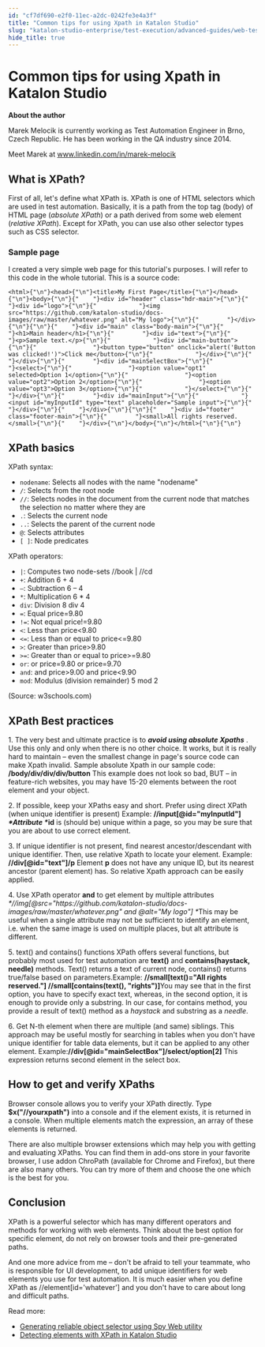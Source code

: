 ```yaml
---
id: "cf7df690-e2f0-11ec-a2dc-0242fe3e4a3f"
title: "Common tips for using Xpath in Katalon Studio"
slug: "katalon-studio-enterprise/test-execution/advanced-guides/web-testing/common-tips-for-using-xpath-in-katalon-studio"
hide_title: true
---
```

    

# <a id="id" class="anchor_top_offset"/><a id="ariaid-title1" class="anchor_top_offset"/>Common tips for using Xpath in Katalon Studio

    
      
<p xmlns="http://www.w3.org/1999/xhtml" className="p">   <strong className="ph b">About the author</strong> </p> 
      
<p xmlns="http://www.w3.org/1999/xhtml" className="p">Marek Melocik is currently working as Test Automation Engineer   in Brno, Czech Republic. He has been working in the QA industry   since 2014.</p> 
      
<p xmlns="http://www.w3.org/1999/xhtml" className="p">Meet Marek at <a className="xref j-external-link" href="http://www.linkedin.com/in/marek-melocik" target="_blank">www.linkedin.com/in/marek-melocik</a> </p> 
    
  
    

## <a id="id_1" class="anchor_top_offset"/>What is XPath?

    
      
<p xmlns="http://www.w3.org/1999/xhtml" className="p">First of all, let's define what XPath is. XPath is one of HTML   selectors which are used in test automation. Basically, it is a   path from the top tag (body) of HTML page (<em className="ph i">absolute XPath</em>)   or a path derived from some web element (<em className="ph i">relative XPath</em>).   Except for XPath, you can use also other selector types such as CSS   selector.</p> 
    
      
      

### <a id="id_2" class="anchor_top_offset"/>Sample page

      
        
<p xmlns="http://www.w3.org/1999/xhtml" className="p">I created a very simple web page for this tutorial's purposes. I   will refer to this code in the whole tutorial. This is a source   code:</p> 
                  
<pre xmlns="http://www.w3.org/1999/xhtml" className="pre codeblock"><code>&lt;html&gt;{"\n"}&lt;head&gt;{"\n"}&lt;title&gt;My First Page&lt;/title&gt;{"\n"}&lt;/head&gt;{"\n"}&lt;body&gt;{"\n"}{"    "}&lt;div id="header" class="hdr-main"&gt;{"\n"}{"        "}&lt;div id="logo"&gt;{"\n"}{"            "}&lt;img src="https://github.com/katalon-studio/docs-images/raw/master/whatever.png" alt="My logo"&gt;{"\n"}{"        "}&lt;/div&gt;{"\n"}{"\n"}{"    "}&lt;div id="main" class="body-main"&gt;{"\n"}{"        "}&lt;h1&gt;Main header&lt;/h1&gt;{"\n"}{"        "}&lt;div id="text"&gt;{"\n"}{"            "}&lt;p&gt;Sample text.&lt;/p&gt;{"\n"}{"            "}&lt;div id="main-button"&gt;{"\n"}{"                "}&lt;button type="button" onclick="alert('Button was clicked!')"&gt;Click me&lt;/button&gt;{"\n"}{"            "}&lt;/div&gt;{"\n"}{"        "}&lt;/div&gt;{"\n"}{"        "}&lt;div id="mainSelectBox"&gt;{"\n"}{"            "}&lt;select&gt;{"\n"}{"                "}&lt;option value="opt1" selected&gt;Option 1&lt;/option&gt;{"\n"}{"                "}&lt;option value="opt2"&gt;Option 2&lt;/option&gt;{"\n"}{"                "}&lt;option value="opt3"&gt;Option 3&lt;/option&gt;{"\n"}{"            "}&lt;/select&gt;{"\n"}{"        "}&lt;/div&gt;{"\n"}{"        "}&lt;div id="mainInput"&gt;{"\n"}{"            "}&lt;input id="myInputId" type="text" placeholder="Sample input"&gt;{"\n"}{"        "}&lt;/div&gt;{"\n"}{"    "}&lt;/div&gt;{"\n"}{"\n"}{"    "}&lt;div id="footer" class="footer-main"&gt;{"\n"}{"        "}&lt;small&gt;All rights reserved.&lt;/small&gt;{"\n"}{"    "}&lt;/div&gt;{"\n"}&lt;/body&gt;{"\n"}&lt;/html&gt;{"\n"}{"\n"}</code></pre> 
              
    

## <a id="id_3" class="anchor_top_offset"/>XPath basics

<p xmlns="http://www.w3.org/1999/xhtml" className="p">XPath syntax:</p> 
<ul xmlns="http://www.w3.org/1999/xhtml" className="ul"><li className="li"><code className="ph codeph">nodename</code>:     Selects all nodes with the name     "nodename"</li><li className="li"><code className="ph codeph">/</code>:                     Selects from the root node</li><li className="li"><code className="ph codeph">//</code>:                    Selects nodes in the document from the current node     that matches the selection no matter where they are</li><li className="li"><code className="ph codeph">.</code>:                      Selects the current node</li><li className="li"><code className="ph codeph">..</code>:                    Selects the parent of the current node</li><li className="li"><code className="ph codeph">@</code>:                      Selects attributes</li><li className="li"><code className="ph codeph">[ ]</code>:                    Node predicates</li></ul> 
<p xmlns="http://www.w3.org/1999/xhtml" className="p">XPath operators:</p> 
<ul xmlns="http://www.w3.org/1999/xhtml" className="ul"><li className="li"><code className="ph codeph">|</code>:                      Computes two     node-sets        //book |     //cd</li><li className="li"><code className="ph codeph">+</code>:                      Addition                6 +     4</li><li className="li"><code className="ph codeph">–</code>:                    Subtraction              6 – 4</li><li className="li"><code className="ph codeph">*</code>:                      Multiplication              6 * 4</li><li className="li"><code className="ph codeph">div</code>:                    Division                  8 div 4</li><li className="li"><code className="ph codeph">=</code>:                      Equal                  price=9.80</li><li className="li"><code className="ph codeph">!=</code>:                    Not equal                price!=9.80</li><li className="li"><code className="ph codeph">&lt;</code>:                    Less than              price&lt;9.80</li><li className="li"><code className="ph codeph">&lt;=</code>:                    Less than or equal to  price&lt;=9.80</li><li className="li"><code className="ph codeph">&gt;</code>:                    Greater than   price&gt;9.80</li><li className="li"><code className="ph codeph">&gt;=</code>:                    Greater than or equal     to             price&gt;=9.80</li><li className="li"><code className="ph codeph">or</code>:                    or                  price=9.80 or price=9.70</li><li className="li"><code className="ph codeph">and</code>:                    and                    price&gt;9.00 and price&lt;9.90</li><li className="li"><code className="ph codeph">mod</code>:                  Modulus (division remainder)     5 mod 2</li></ul> 
<p xmlns="http://www.w3.org/1999/xhtml" className="p">(Source: w3schools.com)</p> 

## <a id="id_4" class="anchor_top_offset"/>XPath Best practices

<p xmlns="http://www.w3.org/1999/xhtml" className="p">1. The very best and ultimate practice is to <em className="ph i">     <strong className="ph b">avoid       using absolute Xpaths</strong>   </em>. Use this only and only when   there is no other choice. It works, but it is really hard to   maintain – even the smallest change in page's source code can   make Xpath invalid. Sample absolute Xpath in our sample code:   <strong className="ph b">/body/div/div/div/button</strong> This example does not   look so bad, BUT – in feature-rich websites, you may have   15-20 elements between the root element and your object.</p> 
<p xmlns="http://www.w3.org/1999/xhtml" className="p">2. If possible, keep your XPaths easy and short. Prefer using   direct XPath (when unique identifier is present) Example:   <strong className="ph b">//input[@id="myInputId"] <em className="ph i">*Attribute *</em>id</strong>   is (should be) unique within a page, so you may be sure that you   are about to use correct element.</p> 
<p xmlns="http://www.w3.org/1999/xhtml" className="p">3. If unique identifier is not present, find nearest   ancestor/descendant with unique identifier. Then, use relative   Xpath to locate your element. Example:   <strong className="ph b">//div[@id="text"]/p</strong> Element <strong className="ph b">p</strong>   does not have any unique ID, but its nearest ancestor (parent   element) has. So relative Xpath approach can be easily applied.</p> 
<p xmlns="http://www.w3.org/1999/xhtml" className="p">4. Use XPath operator <strong className="ph b">and</strong> to get element by   multiple attributes   <em className="ph i">*//img[@src="https://github.com/katalon-studio/docs-images/raw/master/whatever.png"     and @alt="My logo"] *</em>This may be useful when a single   attribute may not be sufficient to identify an element, i.e. when   the same image is used on multiple places, but alt attribute is   different.</p> 
<p xmlns="http://www.w3.org/1999/xhtml" className="p">5. text() and contains() functions XPath offers several   functions, but probably most used for test automation are   <strong className="ph b">text()</strong> and <strong className="ph b">contains(haystack,     needle)</strong> methods. Text() returns a text of current node,   contains() returns true/false based on parameters.Example:   <strong className="ph b">//small[text()="All rights reserved."]     //small[contains(text(), "rights")]</strong>You may see that in the   first option, you have to specify exact text, whereas, in the   second option, it is enough to provide only a substring. In our   case, for contains method, you provide a result of text() method as   a <em className="ph i">haystack</em> and substring as a <em className="ph i">needle</em>.</p> 
<p xmlns="http://www.w3.org/1999/xhtml" className="p">6. Get N-th element when there are multiple (and same) siblings.   This approach may be useful mostly for searching in tables when you   don't have unique identifier for table data elements, but it can be   applied to any other element.   Example:<strong className="ph b">//div[@id="mainSelectBox"]/select/option[2]</strong>   This expression returns second element in the select box.</p> 
    

## <a id="id_5" class="anchor_top_offset"/>How to get and verify XPaths

    
      
<p xmlns="http://www.w3.org/1999/xhtml" className="p">Browser console allows you to verify your XPath directly. Type   <strong className="ph b">$x("//yourxpath")</strong> into a console and if the   element exists, it is returned in a console. When multiple elements   match the expression, an array of these elements is returned.</p> 
      
<p xmlns="http://www.w3.org/1999/xhtml" className="p">There are also multiple browser extensions which may help you   with getting and evaluating XPaths. You can find them in add-ons   store in your favorite browser, I use addon ChroPath (available for   Chrome and Firefox), but there are also many others. You can try   more of them and choose the one which is the best for you.</p> 
    
  
    

## <a id="id_6" class="anchor_top_offset"/>Conclusion

    
      
<p xmlns="http://www.w3.org/1999/xhtml" className="p">XPath is a powerful selector which has many different operators   and methods for working with web elements. Think about the best   option for specific element, do not rely on browser tools and their   pre-generated paths.</p> 
      
<p xmlns="http://www.w3.org/1999/xhtml" className="p">And one more advice from me – don't be afraid to tell your   teammate, who is responsible for UI development, to add unique   identifiers for web elements you use for test automation. It is   much easier when you define XPath as //element[id='whatever'] and   you don't have to care about long and difficult paths.</p> 
      
<p xmlns="http://www.w3.org/1999/xhtml" className="p">Read more:</p> 
      
<ul xmlns="http://www.w3.org/1999/xhtml" className="ul">   <li className="li">     <a className="xref" href="/docs/legacy/katalon-studio-enterprise/test-design/web-test-design/web-test-objects/generating-reliable-object-selector-using-spy-web-utility">Generating       reliable object selector using Spy Web utility</a>   </li>   <li className="li">     <a className="xref" href="/docs/legacy/katalon-studio-enterprise/test-design/web-test-design/web-test-objects/detecting-objects-with-xpath">Detecting       elements with XPath in Katalon Studio</a>   </li> </ul> 
    
  
